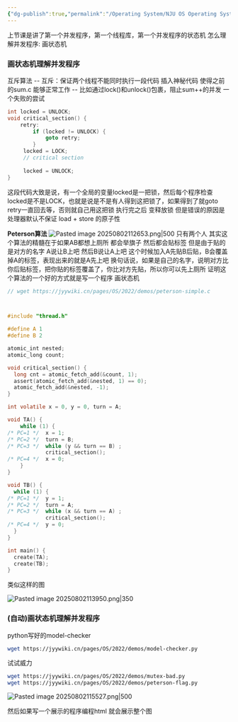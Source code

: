 ```yaml
---
{"dg-publish":true,"permalink":"/Operating System/NJU OS Operating System Design and Implementation/Lecture 04 多处理器编程：理解并发程序执行/","dgPassFrontmatter":true,"noteIcon":"","created":"2025-08-02T10:40:31.062+08:00","updated":"2025-08-02T11:55:50.107+08:00"}
---
```


上节课是讲了第一个并发程序，第一个线程库，第一个并发程序的状态机
怎么理解并发程序: 画状态机
### 画状态机理解并发程序
互斥算法 -- 互斥：保证两个线程不能同时执行一段代码
插入神秘代码 使得之前的sum.c 能够正常工作 -- 比如通过lock()和unlock()包裹，阻止sum++的并发 
一个失败的尝试
```c
int locked = UNLOCK; 
void critical_section() { 
	retry: 
		if (locked != UNLOCK) { 
			goto retry; 
		}
	 locked = LOCK; 
	 // critical section 
	 
	 locked = UNLOCK; 
}
```
这段代码大致是说，有一个全局的变量locked是一把锁，然后每个程序检查locked是不是LOCK，也就是说是不是有人得到这把锁了，如果得到了就goto retry一直回去等，否则就自己用这把锁 执行完之后 变释放锁
但是错误的原因是 处理器默认不保证 load + store 的原子性

**Peterson算法**
![Pasted image 20250802112653.png|500](/img/user/accessory/Pasted%20image%2020250802112653.png)
只有两个人
其实这个算法的精髓在于如果AB都想上厕所 都会举旗子 然后都会贴标签 但是由于贴的是对方的名字 A说让B上吧 然后B说让A上吧 这个时候加入A先贴B后贴，B会覆盖掉A的标签，表现出来的就是A先上吧
换句话说，如果是自己的名字，说明对方比你后贴标签，把你贴的标签覆盖了，你比对方先贴，所以你可以先上厕所
证明这个算法的一个好的方式就是写一个程序 画状态机
```c
// wget https://jyywiki.cn/pages/OS/2022/demos/peterson-simple.c



#include "thread.h"

#define A 1
#define B 2

atomic_int nested;
atomic_long count;

void critical_section() {
  long cnt = atomic_fetch_add(&count, 1);
  assert(atomic_fetch_add(&nested, 1) == 0);
  atomic_fetch_add(&nested, -1);
}

int volatile x = 0, y = 0, turn = A;

void TA() {
    while (1) {
/* PC=1 */  x = 1;
/* PC=2 */  turn = B;
/* PC=3 */  while (y && turn == B) ;
            critical_section();
/* PC=4 */  x = 0;
    }
}

void TB() {
  while (1) {
/* PC=1 */  y = 1;
/* PC=2 */  turn = A;
/* PC=3 */  while (x && turn == A) ;
            critical_section();
/* PC=4 */  y = 0;
  }
}

int main() {
  create(TA);
  create(TB);
}
```

类似这样的图

![Pasted image 20250802113950.png|350](/img/user/accessory/Pasted%20image%2020250802113950.png)
### (自动)画状态机理解并发程序
python写好的model-checker
```bash
wget https://jyywiki.cn/pages/OS/2022/demos/model-checker.py
```

试试威力
```bash
wget https://jyywiki.cn/pages/OS/2022/demos/mutex-bad.py
wget https://jyywiki.cn/pages/OS/2022/demos/peterson-flag.py
```

![Pasted image 20250802115527.png|500](/img/user/accessory/Pasted%20image%2020250802115527.png)

然后如果写一个展示的程序编程html 就会展示整个图